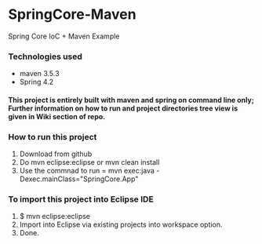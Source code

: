 # SpringCore-Maven
Spring Core IoC + Maven Example

### Technologies used
* maven 3.5.3
* Spring 4.2

#### This project is entirely built with maven and spring on command line only; Further information on how to run and project directories tree view is given in Wiki section of repo.

### How to run this project
1. Download from github
2. Do mvn eclipse:eclipse or mvn clean install
3. Use the commnad to run = mvn exec:java -Dexec.mainClass="SpringCore.App"

### To import this project into Eclipse IDE

1. $ mvn eclipse:eclipse
2. Import into Eclipse via existing projects into workspace option.
3. Done.
